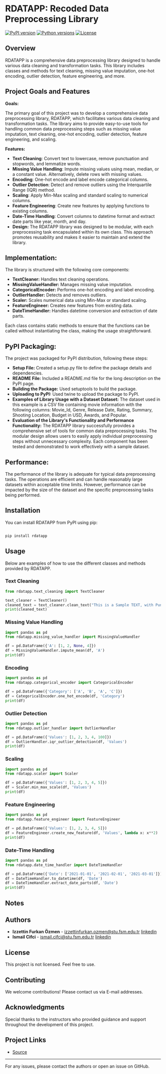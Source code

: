 # RDATAPP: Recoded Data Preprocessing Library

[![PyPI version](https://badge.fury.io/py/rdatapp.svg)](https://badge.fury.io/py/rdatapp)
[![Python versions](https://img.shields.io/pypi/pyversions/rdatapp.svg)](https://pypi.python.org/pypi/rdatapp)
[![License](https://img.shields.io/pypi/l/rdatapp.svg)](https://pypi.python.org/pypi/rdatapp)

## Overview

RDATAPP is a comprehensive data preprocessing library designed to handle various data cleaning and transformation tasks. This library includes classes and methods for text cleaning, missing value imputation, one-hot encoding, outlier detection, feature engineering, and more.

## Project Goals and Features
**Goals:**

The primary goal of this project was to develop a comprehensive data preprocessing library, RDATAPP, which facilitates various data cleaning and transformation tasks. The library aims to provide easy-to-use tools for handling common data preprocessing steps such as missing value imputation, text cleaning, one-hot encoding, outlier detection, feature engineering, and scaling.

**Features:**

- **Text Cleaning**: Convert text to lowercase, remove punctuation and stopwords, and lemmatize words.
- **Missing Value Handling**: Impute missing values using mean, median, or a constant value. Alternatively, delete rows with missing values.
- **Encoding**: One-hot encode and label encode categorical columns.
- **Outlier Detection**: Detect and remove outliers using the Interquartile Range (IQR) method.
- **Scaling**: Apply Min-Max scaling and standard scaling to numerical columns.
- **Feature Engineering**: Create new features by applying functions to existing columns.
- **Date-Time Handling**: Convert columns to datetime format and extract date parts like year, month, and day.
- **Design:**
The RDATAPP library was designed to be modular, with each preprocessing task encapsulated within its own class. This approach promotes reusability and makes it easier to maintain and extend the library.

## Implementation:
The library is structured with the following core components:

- **TextCleaner:** Handles text cleaning operations.
- **MissingValueHandler:** Manages missing value imputation.
- **CategoricalEncoder:** Performs one-hot encoding and label encoding.
- **OutlierHandler:** Detects and removes outliers.
- **Scaler:** Scales numerical data using Min-Max or standard scaling.
- **FeatureEngineer:** Creates new features from existing data.
- **DateTimeHandler:** Handles datetime conversion and extraction of date parts.

Each class contains static methods to ensure that the functions can be called without instantiating the class, making the usage straightforward.

## PyPI Packaging:
The project was packaged for PyPI distribution, following these steps:

- **Setup File:** Created a setup.py file to define the package details and dependencies.
- **README File:** Included a README.md file for the long description on the PyPI page.
- **Building the Package:** Used setuptools to build the package.
- **Uploading to PyPI:** Used twine to upload the package to PyPI.
- **Examples of Library Usage with a Dataset
Dataset:**
The dataset used in this example is a CSV file containing movie information with the following columns: Movie_Id, Genre, Release Date, Rating, Summary, Shooting Location, Budget in USD, Awards, and Popular.
- **Evaluation of the Library's Functionality and Performance
Functionality:**
The RDATAPP library successfully provides a comprehensive set of tools for common data preprocessing tasks. The modular design allows users to easily apply individual preprocessing steps without unnecessary complexity. Each component has been tested and demonstrated to work effectively with a sample dataset.

## Performance:
The performance of the library is adequate for typical data preprocessing tasks. The operations are efficient and can handle reasonably large datasets within acceptable time limits. However, performance can be impacted by the size of the dataset and the specific preprocessing tasks being performed.


## Installation

You can install RDATAPP from PyPI using pip:

```sh

pip install rdatapp

```
## Usage

Below are examples of how to use the different classes and methods provided by RDATAPP.

### Text Cleaning

```python
from rdatapp.text_cleaning import TextCleaner

text_cleaner = TextCleaner()
cleaned_text = text_cleaner.clean_text("This is a Sample TEXT, with Punctuation!")
print(cleaned_text)
```

### Missing Value Handling

```python
import pandas as pd
from rdatapp.missing_value_handler import MissingValueHandler

df = pd.DataFrame({'A': [1, 2, None, 4]})
df = MissingValueHandler.impute_mean(df, 'A')
print(df)
```

### Encoding

```python
import pandas as pd
from rdatapp.categorical_encoder import CategoricalEncoder

df = pd.DataFrame({'Category': ['A', 'B', 'A', 'C']})
df = CategoricalEncoder.one_hot_encode(df, 'Category')
print(df)
```

### Outlier Detection

```python
import pandas as pd
from rdatapp.outlier_handler import OutlierHandler

df = pd.DataFrame({'Values': [1, 2, 3, 4, 100]})
df = OutlierHandler.iqr_outlier_detection(df, 'Values')
print(df)
```

### Scaling

```python
import pandas as pd
from rdatapp.scaler import Scaler

df = pd.DataFrame({'Values': [1, 2, 3, 4, 5]})
df = Scaler.min_max_scale(df, 'Values')
print(df)
```

### Feature Engineering

```python
import pandas as pd
from rdatapp.feature_engineer import FeatureEngineer

df = pd.DataFrame({'Values': [1, 2, 3, 4, 5]})
df = FeatureEngineer.create_new_feature(df, 'Values', lambda x: x**2)
print(df)
```

### Date-Time Handling

```python
import pandas as pd
from rdatapp.date_time_handler import DateTimeHandler

df = pd.DataFrame({'Date': ['2021-01-01', '2021-02-01', '2021-03-01']})
df = DateTimeHandler.to_datetime(df, 'Date')
df = DateTimeHandler.extract_date_parts(df, 'Date')
print(df)
```

## Notes


## Authors

- **Izzettin Furkan Özmen** - [izzettinfurkan.ozmen@stu.fsm.edu.tr](mailto:izzettinfurkan.ozmen@stu.fsm.edu.tr) [linkedin](https://www.linkedin.com/in/izzettinozmen/)
- **Ismail Cifci** - [ismail.cifci@stu.fsm.edu.tr](mailto:ismail.cifci@stu.fsm.edu.tr) [linkedin](https://www.linkedin.com/in/ismail-cifci/)

## License

This project is not licensed. Feel free to use.

## Contributing

We welcome contributions! Please contact us via E-mail addresses.

## Acknowledgments

Special thanks to the instructors who provided guidance and support throughout the development of this project.

## Project Links

- [Source](https://github.com/Beegash/Recoded-Data-Processing-Library)

---

For any issues, please contact the authors or open an issue on GitHub.
